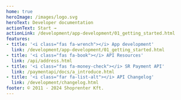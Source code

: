 ```yaml
---
home: true
heroImage: /images/logo.svg
heroText: Developer documentation
actionText: Start →
actionLink: /development/app-development/01_getting_started.html
features:
- title: '<i class="fas fa-wrench"></i> App development'
  link: /development/app-development/01_getting_started.html
- title: '<i class="fas fa-book"></i> API Resources'
  link: /api/address.html
- title: '<i class="fas fa-money-check"></i> SR Payment API'
  link: /paymentapi/docs/a_introduce.html
- title: '<i class="far fa-list-alt"></i> API Changelog'
  link: /development/changelog.html
footer: © 2011 - 2024 Shoprenter Kft.
---
```

